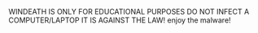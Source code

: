 WINDEATH IS ONLY FOR EDUCATIONAL PURPOSES
DO NOT INFECT A COMPUTER/LAPTOP IT IS AGAINST THE LAW!
enjoy the malware!
